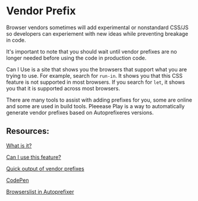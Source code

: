 # Vendor Prefix

Browser vendors sometimes will add experimental or nonstandard CSS/JS so developers can experiement with new ideas while preventing breakage in code. 

It's important to note that you should wait until vendor prefixes are no longer needed before using the code in production code.

Can I Use is a site that shows you the browsers that support what you are trying to use. For example, search for `run-in`. It shows you that this CSS feature is not supported in most browsers. If you search for `let`, it shows you that it is supported across most browsers.

There are many tools to assist with adding prefixes for you, some are online and some are used in build tools. Pleeease Play is a way to automatically generate vendor prefixes based on Autoprefixeres versions. 

## Resources:
[What is it?](https://developer.mozilla.org/en-US/docs/Glossary/Vendor_Prefix)

[Can I use this feature?](https://caniuse.com/)

[Quick output of vendor prefixes](http://pleeease.io/play/)

[CodePen](www.codepen.io)

[Browserslist in Autoprefixer](https://github.com/postcss/autoprefixer#browsers)
